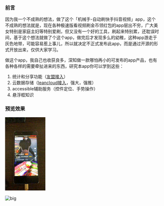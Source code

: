 ### 前言

因为我一个不成熟的想法，做了这个「机械手-自动刷快手抖音视频」app，这个不成熟的想法就是，现在各种极速版看视频刷金币领红包的app层出不穷，广大美女特别是家庭主妇等特别爱刷，但又没有一个好的工具，刷起来特别累，还耽误时间，基于这个想法就做了个这个app，做完后才发现多么的幼稚，这种app游走于灰色地带，可能容易惹上事儿，所以就决定不正式发布此app，而是通过开源的形式开放出来，仅供大家学习。

做这个app，我自己也收获良多，深知做一款哪怕再小的可发布的app产品，也有各种各样的需要牵扯进来的东西，研究本app你可以学到这些：

1. 统计和分享功能（[友盟接入](https://www.umeng.com/)）
2. 云数据存储（[leancloud接入](https://leancloud.cn/?source=F7TRUGR9)，强大，强推）
3. accessible辅助服务（控件定位、手势操作）
4. 悬浮框知识

### 预览效果

![small](smallshow.gif)

![big](show.gif)